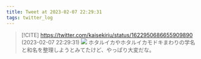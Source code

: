 ```yaml
---
title: Tweet at 2023-02-07 22:29:31
tags: twitter_log
---
```


> [!CITE] https://twitter.com/kaisekiriu/status/1622950686655909890 (2023-02-07 22:29:31)
> ![](https://twitter.com/kaisekiriu/status/1622950686655909890)
> ホタルイカやホタルイカモドキまわりの学名と和名を整理しようとみてたけど、やっぱり大変だな。
